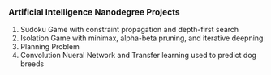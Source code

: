 ### Artificial Intelligence Nanodegree Projects

1. Sudoku Game with constraint propagation and depth-first search
2. Isolation Game with minimax, alpha-beta pruning, and iterative deepning
3. Planning Problem
4. Convolution Nueral Network and Transfer learning used to predict dog breeds

